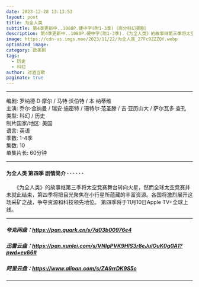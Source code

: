 ```yaml
---
date: 2023-12-28 13:13:53
layout: post
title: 为全人类
subtitle: 第4季更新中..1080P.硬中字(附1-3季)（高分科幻美剧）
description: 第4季更新中..1080P.硬中字(附1-3季).《为全人类》的故事继第三季将太空竞赛舞台转向火星，然而全球太空竞赛并未就此结束，第四季将把目光聚焦在小行星所蕴藏的丰富资源。各国将激烈展开这场采矿之战，争夺资源和科技领先地位。 第四季将于11月10日Apple TV+全球上线...
image: https://cdn-us.imgs.moe/2023/11/22/为全人类_27Fc9ZZZQY.webp
optimized_image: 
category: 欧美剧
tags:
  - 历史
  - 科幻
author: 对酒当歌
paginate: true
---
```


---

编剧: 罗纳德·D·摩尔 / 马特·沃伯特 / 本·纳蒂维  
主演: 乔尔·金纳曼 / 瑞安·施密特 / 珊特尔·范圣滕 / 吉·亚历山大 / 萨尔瓦多·查孔  
类型: 科幻 / 历史  
制片国家/地区: 美国  
语言: 英语  
季数: 1-4季  
集数: 10  
单集片长: 60分钟  

---

#### 为全人类 第四季 剧情简介 · · · · · ·

　　《为全人类》的故事继第三季将太空竞赛舞台转向火星，然而全球太空竞赛并未就此结束，第四季将把目光聚焦在小行星所蕴藏的丰富资源。各国将激烈展开这场采矿之战，争夺资源和科技领先地位。 第四季将于11月10日Apple TV+全球上线。

---

##### 夸克网盘：<https://pan.quark.cn/s/7d03b00976e4>

##### 迅雷云盘：<https://pan.xunlei.com/s/VNlgPVK9HlS3r8eJulOuK0g0A1?pwd=ev66#>

##### 阿里云盘：<https://www.alipan.com/s/ZA9rrDK9S5c>

---
